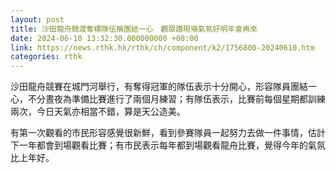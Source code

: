 ```yaml
---
layout: post
title: 沙田龍舟競渡奪標隊伍稱團結一心　觀眾讚現場氣氛好明年會再來
date: 2024-06-10 13:32:30.000000000 +08:00
link: https://news.rthk.hk/rthk/ch/component/k2/1756800-20240610.htm
categories: rthk
---
```


沙田龍舟競賽在城門河舉行，有奪得冠軍的隊伍表示十分開心，形容隊員團結一心，不分晝夜為準備比賽進行了兩個月練習；有隊伍表示，比賽前每個星期都訓練兩次，今日天氣亦相當不錯，算是天公造美。

有第一次觀看的市民形容感覺很新鮮，看到參賽隊員一起努力去做一件事情，估計下一年都會到場觀看比賽；有市民表示每年都到場觀看龍舟比賽，覺得今年的氣氛比上年好。
